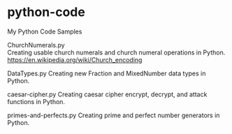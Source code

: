 # python-code
My Python Code Samples

ChurchNumerals.py	
Creating usable church numerals and church numeral operations in Python. 
https://en.wikipedia.org/wiki/Church_encoding

DataTypes.py
Creating new Fraction and MixedNumber data types in Python. 

caesar-cipher.py
Creating caesar cipher encrypt, decrypt, and attack functions in Python. 

primes-and-perfects.py
Creating prime and perfect number generators in Python. 
